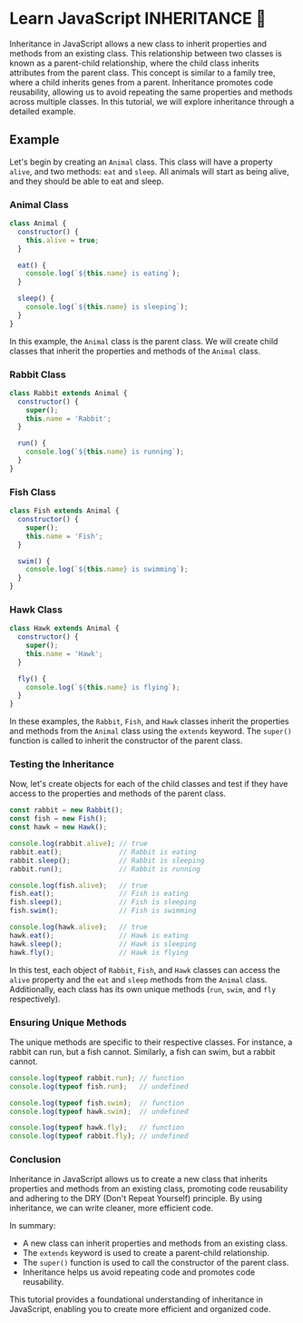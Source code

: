# Learn JavaScript INHERITANCE  🐇

Inheritance in JavaScript allows a new class to inherit properties and methods from an existing class. This relationship between two classes is known as a parent-child relationship, where the child class inherits attributes from the parent class. This concept is similar to a family tree, where a child inherits genes from a parent. Inheritance promotes code reusability, allowing us to avoid repeating the same properties and methods across multiple classes. In this tutorial, we will explore inheritance through a detailed example.

## Example

Let's begin by creating an `Animal` class. This class will have a property `alive`, and two methods: `eat` and `sleep`. All animals will start as being alive, and they should be able to eat and sleep.

### Animal Class

```javascript
class Animal {
  constructor() {
    this.alive = true;
  }

  eat() {
    console.log(`${this.name} is eating`);
  }

  sleep() {
    console.log(`${this.name} is sleeping`);
  }
}
```

In this example, the `Animal` class is the parent class. We will create child classes that inherit the properties and methods of the `Animal` class.

### Rabbit Class

```javascript
class Rabbit extends Animal {
  constructor() {
    super();
    this.name = 'Rabbit';
  }

  run() {
    console.log(`${this.name} is running`);
  }
}
```

### Fish Class

```javascript
class Fish extends Animal {
  constructor() {
    super();
    this.name = 'Fish';
  }

  swim() {
    console.log(`${this.name} is swimming`);
  }
}
```

### Hawk Class

```javascript
class Hawk extends Animal {
  constructor() {
    super();
    this.name = 'Hawk';
  }

  fly() {
    console.log(`${this.name} is flying`);
  }
}
```

In these examples, the `Rabbit`, `Fish`, and `Hawk` classes inherit the properties and methods from the `Animal` class using the `extends` keyword. The `super()` function is called to inherit the constructor of the parent class.

### Testing the Inheritance

Now, let's create objects for each of the child classes and test if they have access to the properties and methods of the parent class.

```javascript
const rabbit = new Rabbit();
const fish = new Fish();
const hawk = new Hawk();

console.log(rabbit.alive); // true
rabbit.eat();              // Rabbit is eating
rabbit.sleep();            // Rabbit is sleeping
rabbit.run();              // Rabbit is running

console.log(fish.alive);   // true
fish.eat();                // Fish is eating
fish.sleep();              // Fish is sleeping
fish.swim();               // Fish is swimming

console.log(hawk.alive);   // true
hawk.eat();                // Hawk is eating
hawk.sleep();              // Hawk is sleeping
hawk.fly();                // Hawk is flying
```

In this test, each object of `Rabbit`, `Fish`, and `Hawk` classes can access the `alive` property and the `eat` and `sleep` methods from the `Animal` class. Additionally, each class has its own unique methods (`run`, `swim`, and `fly` respectively).

### Ensuring Unique Methods

The unique methods are specific to their respective classes. For instance, a rabbit can run, but a fish cannot. Similarly, a fish can swim, but a rabbit cannot.

```javascript
console.log(typeof rabbit.run); // function
console.log(typeof fish.run);   // undefined

console.log(typeof fish.swim);  // function
console.log(typeof hawk.swim);  // undefined

console.log(typeof hawk.fly);   // function
console.log(typeof rabbit.fly); // undefined
```

### Conclusion

Inheritance in JavaScript allows us to create a new class that inherits properties and methods from an existing class, promoting code reusability and adhering to the DRY (Don't Repeat Yourself) principle. By using inheritance, we can write cleaner, more efficient code.

In summary:
- A new class can inherit properties and methods from an existing class.
- The `extends` keyword is used to create a parent-child relationship.
- The `super()` function is used to call the constructor of the parent class.
- Inheritance helps us avoid repeating code and promotes code reusability.

This tutorial provides a foundational understanding of inheritance in JavaScript, enabling you to create more efficient and organized code.